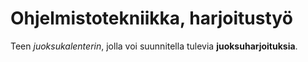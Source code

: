 # Ohjelmistotekniikka, harjoitustyö

Teen _juoksukalenterin_, jolla voi suunnitella tulevia **juoksuharjoituksia**. 
